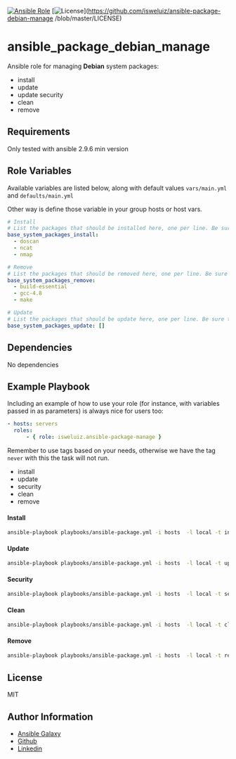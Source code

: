[![Ansible Role](https://img.shields.io/ansible/quality/27842.svg)](https://galaxy.ansible.com/isweluiz/ansible_package_debian_manage)
[![License](https://img.shields.io/badge/license-MIT-brightgreen.svg?style=flat-square)](https://github.com/isweluiz/ansible-package-debian-manage
/blob/master/LICENSE)

ansible_package_debian_manage
=========
Ansible role for managing **Debian** system packages: 

- install
- update
- update security
- clean
- remove

Requirements
------------
Only tested with ansible 2.9.6 min version


Role Variables
--------------
Available variables are listed below, along with default values  `vars/main.yml`  and `defaults/main.yml`

Other way is define those variable in your group hosts or host vars. 

```YAML
# Install 
# List the packages that should be installed here, one per line. Be sure to remove the '[]'
base_system_packages_install: 
  - doscan
  - ncat
  - nmap

# Remove 
# List the packages that should be removed here, one per line. Be sure to remove the '[]'
base_system_packages_remove: 
  - build-essential
  - gcc-4.8
  - make

# Update 
# List the packages that should be update here, one per line. Be sure to remove the '[]'
base_system_packages_update: []
```


Dependencies
------------
No dependencies 


Example Playbook
----------------

Including an example of how to use your role (for instance, with variables passed in as parameters) is always nice for users too:

```yaml
- hosts: servers
  roles:
      - { role: isweluiz.ansible-package-manage }
```

Remember to use tags based on your needs, otherwise we have the tag `never` with this the task will not run. 
- install
- update
- security
- clean
- remove


#### Install 
```bash
ansible-playbook playbooks/ansible-package.yml -i hosts  -l local -t install
```

#### Update 
```bash
ansible-playbook playbooks/ansible-package.yml -i hosts  -l local -t update
```

#### Security 
```bash
ansible-playbook playbooks/ansible-package.yml -i hosts  -l local -t security
```

#### Clean 
```bash
ansible-playbook playbooks/ansible-package.yml -i hosts  -l local -t clean
```

#### Remove 
```bash
ansible-playbook playbooks/ansible-package.yml -i hosts  -l local -t remove
```


License
-------

MIT

Author Information
------------------
- [Ansible Galaxy](https://galaxy.ansible.com/isweluiz)
- [Github](https://github.com/isweluiz)
- [Linkedin](https://www.linkedin.com/in/isweluiz)
